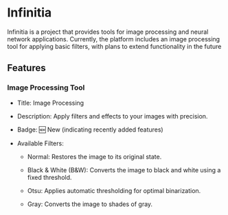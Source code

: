 # Infinitia

Infinitia is a project that provides tools for image processing and neural network applications. Currently, the platform includes an image processing tool for applying basic filters, with plans to extend functionality in the future

## Features

### Image Processing Tool

-   Title: Image Processing

-   Description: Apply filters and effects to your images with precision.

-   Badge: 🆕 New (indicating recently added features)

-   Available Filters:

    -   Normal: Restores the image to its original state.

    -   Black & White (B&W): Converts the image to black and white using a fixed threshold.

    -   Otsu: Applies automatic thresholding for optimal binarization.

    -   Gray: Converts the image to shades of gray.
